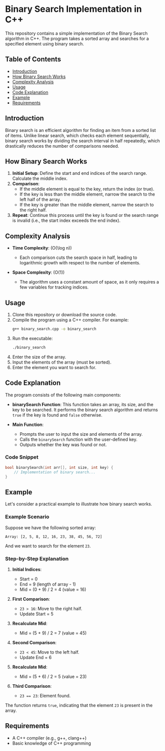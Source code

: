 # Binary Search Implementation in C++

This repository contains a simple implementation of the Binary Search algorithm in C++. The program takes a sorted array and searches for a specified element using binary search.

## Table of Contents

- [Introduction](#introduction)
- [How Binary Search Works](#how-binary-search-works)
- [Complexity Analysis](#complexity-analysis)
- [Usage](#usage)
- [Code Explanation](#code-explanation)
- [Example](#example)
- [Requirements](#requirements)

## Introduction

Binary search is an efficient algorithm for finding an item from a sorted list of items. Unlike linear search, which checks each element sequentially, binary search works by dividing the search interval in half repeatedly, which drastically reduces the number of comparisons needed.

## How Binary Search Works

1. **Initial Setup**: Define the start and end indices of the search range. Calculate the middle index.
2. **Comparison**:
   - If the middle element is equal to the key, return the index (or true).
   - If the key is less than the middle element, narrow the search to the left half of the array.
   - If the key is greater than the middle element, narrow the search to the right half.
3. **Repeat**: Continue this process until the key is found or the search range is invalid (i.e., the start index exceeds the end index).

## Complexity Analysis

- **Time Complexity**: \(O(\log n)\)
  - Each comparison cuts the search space in half, leading to logarithmic growth with respect to the number of elements.
  
- **Space Complexity**: \(O(1)\)
  - The algorithm uses a constant amount of space, as it only requires a few variables for tracking indices.

## Usage

1. Clone this repository or download the source code.
2. Compile the program using a C++ compiler. For example:
   ```bash
   g++ binary_search.cpp -o binary_search
   ```
3. Run the executable:
   ```bash
   ./binary_search
   ```
4. Enter the size of the array.
5. Input the elements of the array (must be sorted).
6. Enter the element you want to search for.

## Code Explanation

The program consists of the following main components:

- **binarySearch Function**: This function takes an array, its size, and the key to be searched. It performs the binary search algorithm and returns `true` if the key is found and `false` otherwise.

- **Main Function**: 
  - Prompts the user to input the size and elements of the array.
  - Calls the `binarySearch` function with the user-defined key.
  - Outputs whether the key was found or not.

### Code Snippet
```cpp
bool binarySearch(int arr[], int size, int key) {
    // Implementation of binary search...
}
```

## Example

Let's consider a practical example to illustrate how binary search works.

### Example Scenario

Suppose we have the following sorted array:

```
Array: [2, 5, 8, 12, 16, 23, 38, 45, 56, 72]
```

And we want to search for the element `23`.

### Step-by-Step Explanation

1. **Initial Indices**:
   - Start = 0
   - End = 9 (length of array - 1)
   - Mid = (0 + 9) / 2 = 4 (value = 16)

2. **First Comparison**:
   - `23 > 16`: Move to the right half.
   - Update Start = 5

3. **Recalculate Mid**:
   - Mid = (5 + 9) / 2 = 7 (value = 45)

4. **Second Comparison**:
   - `23 < 45`: Move to the left half.
   - Update End = 6

5. **Recalculate Mid**:
   - Mid = (5 + 6) / 2 = 5 (value = 23)

6. **Third Comparison**:
   - `23 == 23`: Element found.

The function returns `true`, indicating that the element `23` is present in the array.

## Requirements

- A C++ compiler (e.g., g++, clang++)
- Basic knowledge of C++ programming
